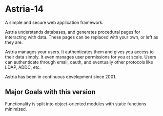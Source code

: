# Astria-14
A simple and secure web application framework.

Astria understands databases, and generates procedural pages for interacting with data. These pages can be replaced with your own, or left as they are.

Astria manages your users. It authenticates them and gives you access to their data simply. It even manages user permissions for you at scale. Users can authenticate through email, oauth, and eventually other protocols like LDAP, ADDC, etc.

Astria has been in continuous development since 2001.  

## Major Goals with this version

Functionality is split into object-oriented modules with static functions minimized.
